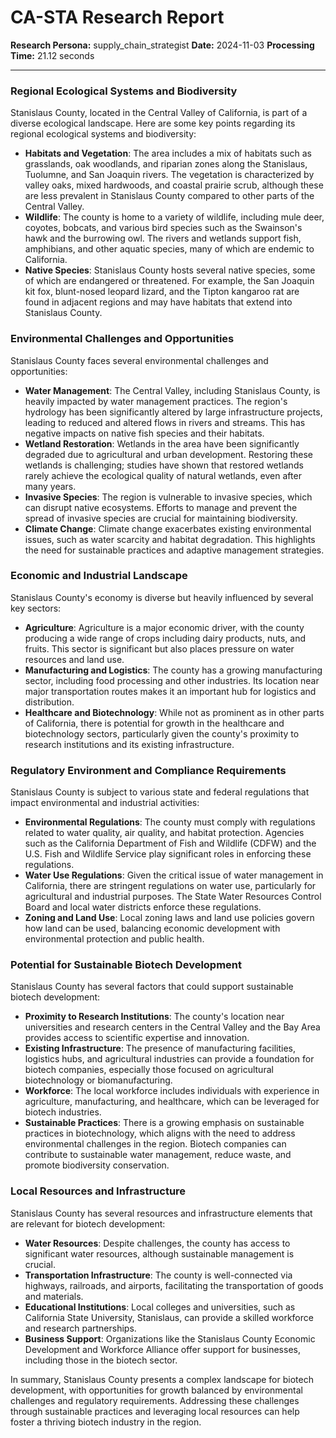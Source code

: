 # CA-STA Research Report

**Research Persona:** supply_chain_strategist
**Date:** 2024-11-03
**Processing Time:** 21.12 seconds

---

### Regional Ecological Systems and Biodiversity

Stanislaus County, located in the Central Valley of California, is part of a diverse ecological landscape. Here are some key points regarding its regional ecological systems and biodiversity:

- **Habitats and Vegetation**: The area includes a mix of habitats such as grasslands, oak woodlands, and riparian zones along the Stanislaus, Tuolumne, and San Joaquin rivers. The vegetation is characterized by valley oaks, mixed hardwoods, and coastal prairie scrub, although these are less prevalent in Stanislaus County compared to other parts of the Central Valley.
- **Wildlife**: The county is home to a variety of wildlife, including mule deer, coyotes, bobcats, and various bird species such as the Swainson's hawk and the burrowing owl. The rivers and wetlands support fish, amphibians, and other aquatic species, many of which are endemic to California.
- **Native Species**: Stanislaus County hosts several native species, some of which are endangered or threatened. For example, the San Joaquin kit fox, blunt-nosed leopard lizard, and the Tipton kangaroo rat are found in adjacent regions and may have habitats that extend into Stanislaus County.

### Environmental Challenges and Opportunities

Stanislaus County faces several environmental challenges and opportunities:

- **Water Management**: The Central Valley, including Stanislaus County, is heavily impacted by water management practices. The region's hydrology has been significantly altered by large infrastructure projects, leading to reduced and altered flows in rivers and streams. This has negative impacts on native fish species and their habitats.
- **Wetland Restoration**: Wetlands in the area have been significantly degraded due to agricultural and urban development. Restoring these wetlands is challenging; studies have shown that restored wetlands rarely achieve the ecological quality of natural wetlands, even after many years.
- **Invasive Species**: The region is vulnerable to invasive species, which can disrupt native ecosystems. Efforts to manage and prevent the spread of invasive species are crucial for maintaining biodiversity.
- **Climate Change**: Climate change exacerbates existing environmental issues, such as water scarcity and habitat degradation. This highlights the need for sustainable practices and adaptive management strategies.

### Economic and Industrial Landscape

Stanislaus County's economy is diverse but heavily influenced by several key sectors:

- **Agriculture**: Agriculture is a major economic driver, with the county producing a wide range of crops including dairy products, nuts, and fruits. This sector is significant but also places pressure on water resources and land use.
- **Manufacturing and Logistics**: The county has a growing manufacturing sector, including food processing and other industries. Its location near major transportation routes makes it an important hub for logistics and distribution.
- **Healthcare and Biotechnology**: While not as prominent as in other parts of California, there is potential for growth in the healthcare and biotechnology sectors, particularly given the county's proximity to research institutions and its existing infrastructure.

### Regulatory Environment and Compliance Requirements

Stanislaus County is subject to various state and federal regulations that impact environmental and industrial activities:

- **Environmental Regulations**: The county must comply with regulations related to water quality, air quality, and habitat protection. Agencies such as the California Department of Fish and Wildlife (CDFW) and the U.S. Fish and Wildlife Service play significant roles in enforcing these regulations.
- **Water Use Regulations**: Given the critical issue of water management in California, there are stringent regulations on water use, particularly for agricultural and industrial purposes. The State Water Resources Control Board and local water districts enforce these regulations.
- **Zoning and Land Use**: Local zoning laws and land use policies govern how land can be used, balancing economic development with environmental protection and public health.

### Potential for Sustainable Biotech Development

Stanislaus County has several factors that could support sustainable biotech development:

- **Proximity to Research Institutions**: The county's location near universities and research centers in the Central Valley and the Bay Area provides access to scientific expertise and innovation.
- **Existing Infrastructure**: The presence of manufacturing facilities, logistics hubs, and agricultural industries can provide a foundation for biotech companies, especially those focused on agricultural biotechnology or biomanufacturing.
- **Workforce**: The local workforce includes individuals with experience in agriculture, manufacturing, and healthcare, which can be leveraged for biotech industries.
- **Sustainable Practices**: There is a growing emphasis on sustainable practices in biotechnology, which aligns with the need to address environmental challenges in the region. Biotech companies can contribute to sustainable water management, reduce waste, and promote biodiversity conservation.

### Local Resources and Infrastructure

Stanislaus County has several resources and infrastructure elements that are relevant for biotech development:

- **Water Resources**: Despite challenges, the county has access to significant water resources, although sustainable management is crucial.
- **Transportation Infrastructure**: The county is well-connected via highways, railroads, and airports, facilitating the transportation of goods and materials.
- **Educational Institutions**: Local colleges and universities, such as California State University, Stanislaus, can provide a skilled workforce and research partnerships.
- **Business Support**: Organizations like the Stanislaus County Economic Development and Workforce Alliance offer support for businesses, including those in the biotech sector.

In summary, Stanislaus County presents a complex landscape for biotech development, with opportunities for growth balanced by environmental challenges and regulatory requirements. Addressing these challenges through sustainable practices and leveraging local resources can help foster a thriving biotech industry in the region.